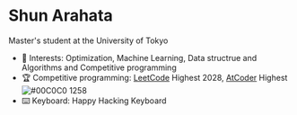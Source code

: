 # Shun Arahata 

Master's student at the University of Tokyo

- 🔭 Interests: Optimization, Machine Learning, Data structrue and Algorithms and Competitive programming
- 🏆 Competitive programming: [LeetCode](https://leetcode.com/readonly_true/) Highest 2028, [AtCoder](https://atcoder.jp/users/readonly_true?lang=ja) Highest ![#00C0C0](https://placehold.it/15/00C0C0/000000?text=+) 1258
- ⌨️ Keyboard: Happy Hacking Keyboard
